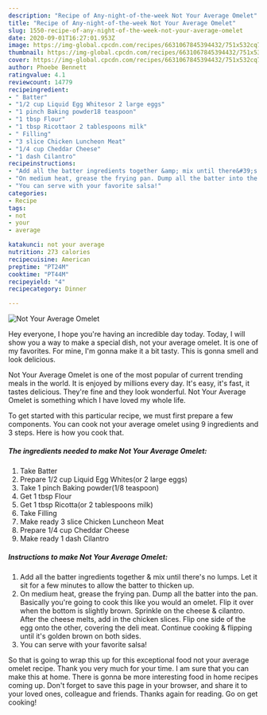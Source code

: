```yaml
---
description: "Recipe of Any-night-of-the-week Not Your Average Omelet"
title: "Recipe of Any-night-of-the-week Not Your Average Omelet"
slug: 1550-recipe-of-any-night-of-the-week-not-your-average-omelet
date: 2020-09-01T16:27:01.953Z
image: https://img-global.cpcdn.com/recipes/6631067845394432/751x532cq70/not-your-average-omelet-recipe-main-photo.jpg
thumbnail: https://img-global.cpcdn.com/recipes/6631067845394432/751x532cq70/not-your-average-omelet-recipe-main-photo.jpg
cover: https://img-global.cpcdn.com/recipes/6631067845394432/751x532cq70/not-your-average-omelet-recipe-main-photo.jpg
author: Phoebe Bennett
ratingvalue: 4.1
reviewcount: 14779
recipeingredient:
- " Batter"
- "1/2 cup Liquid Egg Whitesor 2 large eggs"
- "1 pinch Baking powder18 teaspoon"
- "1 tbsp Flour"
- "1 tbsp Ricottaor 2 tablespoons milk"
- " Filling"
- "3 slice Chicken Luncheon Meat"
- "1/4 cup Cheddar Cheese"
- "1 dash Cilantro"
recipeinstructions:
- "Add all the batter ingredients together &amp; mix until there&#39;s no lumps. Let it sit for a few minutes to allow the batter to thicken up."
- "On medium heat, grease the frying pan. Dump all the batter into the pan. Basically you&#39;re going to cook this like you would an omelet. Flip it over when the bottom is slightly brown. Sprinkle on the cheese &amp; cilantro. After the cheese melts, add in the chicken slices. Flip one side of the egg onto the other, covering the deli meat. Continue cooking &amp; flipping until it&#39;s golden brown on both sides."
- "You can serve with your favorite salsa!"
categories:
- Recipe
tags:
- not
- your
- average

katakunci: not your average 
nutrition: 273 calories
recipecuisine: American
preptime: "PT24M"
cooktime: "PT44M"
recipeyield: "4"
recipecategory: Dinner

---
```



![Not Your Average Omelet](https://img-global.cpcdn.com/recipes/6631067845394432/751x532cq70/not-your-average-omelet-recipe-main-photo.jpg)

Hey everyone, I hope you're having an incredible day today. Today, I will show you a way to make a special dish, not your average omelet. It is one of my favorites. For mine, I'm gonna make it a bit tasty. This is gonna smell and look delicious.

Not Your Average Omelet is one of the most popular of current trending meals in the world. It is enjoyed by millions every day. It's easy, it's fast, it tastes delicious. They're fine and they look wonderful. Not Your Average Omelet is something which I have loved my whole life.




To get started with this particular recipe, we must first prepare a few components. You can cook not your average omelet using 9 ingredients and 3 steps. Here is how you cook that.

<!--inarticleads1-->

##### The ingredients needed to make Not Your Average Omelet:

1. Take  Batter
1. Prepare 1/2 cup Liquid Egg Whites(or 2 large eggs)
1. Take 1 pinch Baking powder(1/8 teaspoon)
1. Get 1 tbsp Flour
1. Get 1 tbsp Ricotta(or 2 tablespoons milk)
1. Take  Filling
1. Make ready 3 slice Chicken Luncheon Meat
1. Prepare 1/4 cup Cheddar Cheese
1. Make ready 1 dash Cilantro




<!--inarticleads2-->

##### Instructions to make Not Your Average Omelet:

1. Add all the batter ingredients together &amp; mix until there&#39;s no lumps. Let it sit for a few minutes to allow the batter to thicken up.
1. On medium heat, grease the frying pan. Dump all the batter into the pan. Basically you&#39;re going to cook this like you would an omelet. Flip it over when the bottom is slightly brown. Sprinkle on the cheese &amp; cilantro. After the cheese melts, add in the chicken slices. Flip one side of the egg onto the other, covering the deli meat. Continue cooking &amp; flipping until it&#39;s golden brown on both sides.
1. You can serve with your favorite salsa!




So that is going to wrap this up for this exceptional food not your average omelet recipe. Thank you very much for your time. I am sure that you can make this at home. There is gonna be more interesting food in home recipes coming up. Don't forget to save this page in your browser, and share it to your loved ones, colleague and friends. Thanks again for reading. Go on get cooking!
